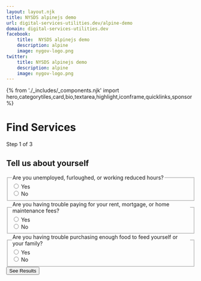 ```yaml
---
layout: layout.njk
title: NYSDS alpinejs demo
url: digital-services-utilities.dev/alpine-demo
domain: digital-services-utilities.dev
facebook:
    title:  NYSDS alpinejs demo
    description: alpine
    image: nygov-logo.png
twitter:
    title: NYSDS alpinejs demo
    description: alpine
    image: nygov-logo.png
---
```

{% from './_includes/_components.njk' import hero,categorytiles,card,bio,textarea,highlight,iconframe,quicklinks,sponsor  %}
<script defer src="https://unpkg.com/alpinejs@3.x.x/dist/cdn.min.js"></script>

<h1 class="nysds-text-36 font-extrabold mb-4 w-full">Find Services</h1>





<section x-data="{ q1: '', q2: '', q3: ''}" class="flex flex-col items-center m-auto"> <!-- data wrap -->
    <span class="text-sm oswald uppercase tracking-widest"> Step 1 of 3 </span>
    <h2 class="font-bold text-2xl my-4">Tell us about yourself</h2>
        <fieldset class="w-full md:w-2/3">
            <legend>Are you unemployed, furloughed, or working reduced hours?</legend>
            <div class=" flex flex-row items-center border border-admin-second my-2 pl-4 rounded-xl" @click="$refs.q1no.classList.remove('bg-admin-third');$el.classList.add('bg-admin-third')" x-ref="q1yes">
                <input type="radio" value="yes" x-model="q1" id="q1-yes" >
                <label for="q1-yes" class="w-full p-4">Yes</label>
            </div>
            <div class="flex flex-row items-center border border-admin-second my-2 pl-4 rounded-xl" @click="$refs.q1yes.classList.remove('bg-admin-third');$el.classList.add('bg-admin-third')" x-ref="q1no">
                <input type="radio" value="no" x-model="q1" id="q1-no">
                <label for="q1-no" class="w-full p-4">No</label>
            </div>
        </fieldset>
        <fieldset class="w-full md:w-2/3">
            <legend>Are you having trouble paying for your rent, mortgage, or home maintenance fees?</legend>
            <div class=" flex flex-row items-center border border-admin-second my-2 pl-4 rounded-xl">
                <input type="radio" value="yes" x-model="q2" id="q2-yes" >
                <label for="q2-yes" class="w-full p-4">Yes</label>
            </div>
            <div class="flex flex-row items-center border border-admin-second my-2 pl-4 rounded-xl">
                <input type="radio" value="no" x-model="q2" id="q2-no">
                <label for="q2-no" class="w-full p-4">No</label>
            </div>
        </fieldset>
        <fieldset class="w-full md:w-2/3">
            <legend>Are you having trouble purchasing enough food to feed yourself or your family?</legend>
            <div class=" flex flex-row items-center border border-admin-second my-2 pl-4  rounded-xl">
                <input type="radio" value="yes" x-model="q3" id="q3-yes" >
                <label for="q3-yes" class="w-full p-4">Yes</label>
            </div>
            <div class="flex flex-row items-center border border-admin-second my-2 pl-4 rounded-xl">
                <input type="radio" value="no" x-model="q3" id="q3-no">
                <label for="q3-no" class="w-full p-4">No</label>
            </div>
        </fieldset>
    <div x-data="{ open: false }">
        <button @click="open = ! open" class="nysds-exclude bg-admin-first hover:bg-black hover:underline focus:bg-black focus:underline m-4 p-4 rounded-xl text-white font-bold text-center ">See Results</button>
        <template x-if="open">
        <div>
        <template x-if="q1 == 'yes'">
                <div>Service 1 is for you </div>
        </template>
        <template x-if="q2 == 'yes'">
                <div>Service 2 is for you </div>
        </template>
        <template x-if="q3 == 'yes'">
                <div>Service 3 is for you </div>
        </template>
        </div>
        </template>
    </div>
    
    
    
</section>



